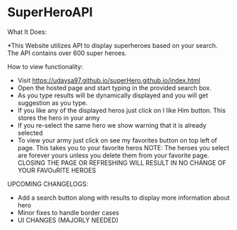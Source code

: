 # SuperHeroAPI
What It Does:

*This Website utilizes API to display superheroes based on your search. The API contains over 600 super heroes. 

How to view functionality:
* Visit https://udaysa97.github.io/superHero.github.io/index.html
* Open the hosted page and start typing in the  provided search box. 
* As you type results will be dynamically displayed and you will get suggestion as you type.
* If you like any of the displayed heros just click on I like Him button. This stores the hero in your army
* If you re-select the same hero we show warning that it is already selected
* To view your army just click on see my favorites button on top left of page. This takes you to your favorite heros
 NOTE: The heroes you select are forever yours unless you delete them from your favorite page. 
 CLOSING THE PAGE OR REFRESHING WILL RESULT IN NO CHANGE OF YOUR FAVOuRITE HEROES
 
 UPCOMING CHANGELOGS:
 * Add a search button along with results to display more information about hero
 * Minor fixes to handle border cases 
 * UI CHANGES (MAJORLY NEEDED)
